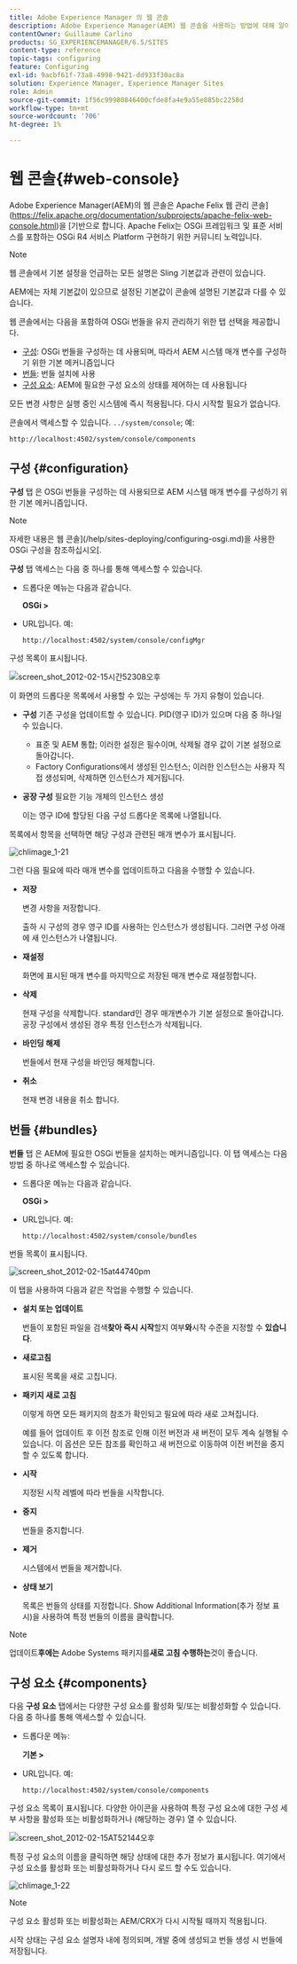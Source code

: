 ```yaml
---
title: Adobe Experience Manager 의 웹 콘솔
description: Adobe Experience Manager(AEM) 웹 콘솔을 사용하는 방법에 대해 알아봅니다.
contentOwner: Guillaume Carlino
products: SG_EXPERIENCEMANAGER/6.5/SITES
content-type: reference
topic-tags: configuring
feature: Configuring
exl-id: 9acbf61f-73a8-4998-9421-dd933f30ac8a
solution: Experience Manager, Experience Manager Sites
role: Admin
source-git-commit: 1f56c99980846400cfde8fa4e9a55e885bc2258d
workflow-type: tm+mt
source-wordcount: '706'
ht-degree: 1%

---
```


# 웹 콘솔{#web-console}

Adobe Experience Manager(AEM)의 웹 콘솔은 Apache Felix 웹 관리 콘솔](https://felix.apache.org/documentation/subprojects/apache-felix-web-console.html)을 [기반으로 합니다. Apache Felix는 OSGi 프레임워크 및 표준 서비스를 포함하는 OSGi R4 서비스 Platform 구현하기 위한 커뮤니티 노력입니다.

>[!NOTE]
>
>웹 콘솔에서 기본 설정을 언급하는 모든 설명은 Sling 기본값과 관련이 있습니다.
>
>AEM에는 자체 기본값이 있으므로 설정된 기본값이 콘솔에 설명된 기본값과 다를 수 있습니다.

웹 콘솔에서는 다음을 포함하여 OSGi 번들을 유지 관리하기 위한 탭 선택을 제공합니다.

* [구성](#configuration): OSGi 번들을 구성하는 데 사용되며, 따라서 AEM 시스템 매개 변수를 구성하기 위한 기본 메커니즘입니다
* [번들](#bundles): 번들 설치에 사용
* [구성 요소](#components): AEM에 필요한 구성 요소의 상태를 제어하는 데 사용됩니다

모든 변경 사항은 실행 중인 시스템에 즉시 적용됩니다. 다시 시작할 필요가 없습니다.

콘솔에서 액세스할 수 있습니다. `../system/console`; 예:

`http://localhost:4502/system/console/components`

## 구성 {#configuration}

**구성** 탭 은 OSGi 번들을 구성하는 데 사용되므로 AEM 시스템 매개 변수를 구성하기 위한 기본 메커니즘입니다.

>[!NOTE]
>
>자세한 내용은 웹 콘솔](/help/sites-deploying/configuring-osgi.md)을 사용한 OSGi 구성을 참조하십시오[.

**구성** 탭 액세스는 다음 중 하나를 통해 액세스할 수 있습니다.

* 드롭다운 메뉴는 다음과 같습니다.

  **OSGi >**

* URL입니다. 예:

  `http://localhost:4502/system/console/configMgr`

구성 목록이 표시됩니다.

![screen_shot_2012-02-15시간52308오후](assets/screen_shot_2012-02-15at52308pm.png)

이 화면의 드롭다운 목록에서 사용할 수 있는 구성에는 두 가지 유형이 있습니다.

* **구성**
기존 구성을 업데이트할 수 있습니다. PID(영구 ID)가 있으며 다음 중 하나일 수 있습니다.

   * 표준 및 AEM 통합; 이러한 설정은 필수이며, 삭제될 경우 값이 기본 설정으로 돌아갑니다.
   * Factory Configurations에서 생성된 인스턴스; 이러한 인스턴스는 사용자 직접 생성되며, 삭제하면 인스턴스가 제거됩니다.

* **공장 구성**
필요한 기능 개체의 인스턴스 생성

  이는 영구 ID에 할당된 다음 구성 드롭다운 목록에 나열됩니다.

목록에서 항목을 선택하면 해당 구성과 관련된 매개 변수가 표시됩니다.

![chlimage_1-21](assets/chlimage_1-21a.png)

그런 다음 필요에 따라 매개 변수를 업데이트하고 다음을 수행할 수 있습니다.

* **저장**

  변경 사항을 저장합니다.

  출하 시 구성의 경우 영구 ID를 사용하는 인스턴스가 생성됩니다. 그러면 구성 아래에 새 인스턴스가 나열됩니다.

* **재설정**

  화면에 표시된 매개 변수를 마지막으로 저장된 매개 변수로 재설정합니다.

* **삭제**

  현재 구성을 삭제합니다. standard인 경우 매개변수가 기본 설정으로 돌아갑니다. 공장 구성에서 생성된 경우 특정 인스턴스가 삭제됩니다.

* **바인딩 해제**

  번들에서 현재 구성을 바인딩 해제합니다.

* **취소**

  현재 변경 내용을 취소 합니다.

## 번들 {#bundles}

**번들** 탭 은 AEM에 필요한 OSGi 번들을 설치하는 메커니즘입니다. 이 탭 액세스는 다음 방법 중 하나로 액세스할 수 있습니다.

* 드롭다운 메뉴는 다음과 같습니다.

  **OSGi >**

* URL입니다. 예:

  `http://localhost:4502/system/console/bundles`

번들 목록이 표시됩니다.

![screen_shot_2012-02-15at44740pm](assets/screen_shot_2012-02-15at44740pm.png)

이 탭을 사용하여 다음과 같은 작업을 수행할 수 있습니다.

* **설치 또는 업데이트**

  번들이 포함된 파일을 검색&#x200B;**찾아 즉시 시작**&#x200B;할지 여부&#x200B;**와**&#x200B;시작 수준을 지정할 수 **있습니다**.

* **새로고침**

  표시된 목록을 새로 고칩니다.

* **패키지 새로 고침**

  이렇게 하면 모든 패키지의 참조가 확인되고 필요에 따라 새로 고쳐집니다.

  예를 들어 업데이트 후 이전 참조로 인해 이전 버전과 새 버전이 모두 계속 실행될 수 있습니다. 이 옵션은 모든 참조를 확인하고 새 버전으로 이동하여 이전 버전을 중지할 수 있도록 합니다.

* **시작**

  지정된 시작 레벨에 따라 번들을 시작합니다.

* **중지**

  번들을 중지합니다.

* **제거**

  시스템에서 번들을 제거합니다.

* **상태 보기**

  목록은 번들의 상태를 지정합니다. Show Additional Information(추가 정보 표시)을 사용하여 특정 번들의 이름을 클릭합니다.

>[!NOTE]
>
>업데이트&#x200B;**후에는** Adobe Systems 패키지를&#x200B;**새로 고침 수행하는**&#x200B;것이 좋습니다.

## 구성 요소 {#components}

다음 **구성 요소** 탭에서는 다양한 구성 요소를 활성화 및/또는 비활성화할 수 있습니다. 다음 중 하나를 통해 액세스할 수 있습니다.

* 드롭다운 메뉴:

  **기본 >**

* URL입니다. 예:

  `http://localhost:4502/system/console/components`

구성 요소 목록이 표시됩니다. 다양한 아이콘을 사용하여 특정 구성 요소에 대한 구성 세부 사항을 활성화 또는 비활성화하거나 (해당하는 경우) 열 수 있습니다.

![screen_shot_2012-02-15AT52144오후](assets/screen_shot_2012-02-15at52144pm.png)

특정 구성 요소의 이름을 클릭하면 해당 상태에 대한 추가 정보가 표시됩니다. 여기에서 구성 요소를 활성화 또는 비활성화하거나 다시 로드 할 수도 있습니다.

![chlimage_1-22](assets/chlimage_1-22a.png)

>[!NOTE]
>
>구성 요소 활성화 또는 비활성화는 AEM/CRX가 다시 시작될 때까지 적용됩니다.
>
>시작 상태는 구성 요소 설명자 내에 정의되며, 개발 중에 생성되고 번들 생성 시 번들에 저장됩니다.
